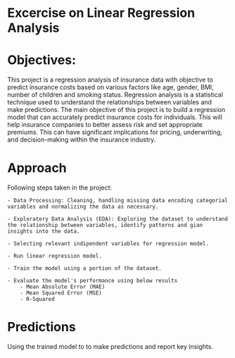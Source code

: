 # Excercise on Linear Regression Analysis

# Objectives:
This project is a regression analysis of insurance data with objective to predict insurance costs based on various factors like age, gender, BMI, number of children
and smoking status. Regression analysis is a statistical technique used to understand the relationships between variables and make predictions. The main objective of 
this project is to build a regression model that can accurately predict insurance costs for individuals. This will help insurance companies to better assess risk and 
set appropriate premiums. This can have significant implications for pricing, underwriting, and decision-making within the insurance industry.

# Approach
Following steps taken in the project:

    - Data Processing: Cleaning, handling missing data encoding categorial variables and normalizing the data as necessary.

    - Exploratory Data Analysis (EDA): Exploring the dataset to understand the relationship between variables, identify patterns and gian insights into the data.

    - Selecting relevant indipendent variables for regression model.

    - Run linear regression model.

    - Train the model using a portion of the dataset.

    - Evaluate the model's performance using below results
        - Mean Absolute Error (MAE)
        - Mean Squared Error (MSE)
        - R-Squared

# Predictions

Using the trained model to to make predictions and report key insights.
